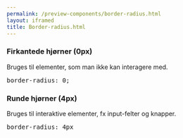 ```yaml
--- 
permalink: /preview-components/border-radius.html
layout: iframed 
title: Border-radius.html
---
```

<div class="container">
    <h3 class="h5">Firkantede hjørner (0px)</h3>
    <p class="form-hint">Bruges til elementer, som man ikke kan interagere
        med.</p>
    <div class="row">
        <div class="col-12 col-sm-12 col-md-6">
            <div class="static-border-radius-example"></div>
        </div>
        <div class="col-12 col-sm-12 col-md-6">
            <pre>border-radius: 0;</pre>
        </div>
    </div>
    <h3 class="h5">Runde hjørner (4px)</h3>
    <p class="form-hint">Bruges til interaktive elementer, fx input-felter
        og knapper.</p>
    <div class="row">
        <div class="col-12 col-sm-12 col-md-6">
            <div class="interactive-border-radius-example"></div>
        </div>
        <div class="col-12 col-sm-12 col-md-6">
            <pre>border-radius: 4px</pre>
        </div>
    </div>
</div>